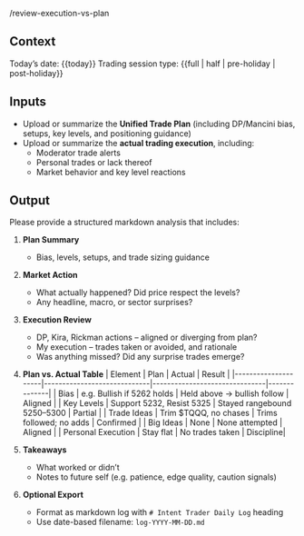 /review-execution-vs-plan

## Context
Today’s date: {{today}}
Trading session type: {{full | half | pre-holiday | post-holiday}}

## Inputs
- Upload or summarize the **Unified Trade Plan** (including DP/Mancini bias, setups, key levels, and positioning guidance)
- Upload or summarize the **actual trading execution**, including:
  - Moderator trade alerts
  - Personal trades or lack thereof
  - Market behavior and key level reactions

## Output
Please provide a structured markdown analysis that includes:

1. **Plan Summary**
   - Bias, levels, setups, and trade sizing guidance

2. **Market Action**
   - What actually happened? Did price respect the levels?
   - Any headline, macro, or sector surprises?

3. **Execution Review**
   - DP, Kira, Rickman actions – aligned or diverging from plan?
   - My execution – trades taken or avoided, and rationale
   - Was anything missed? Did any surprise trades emerge?

4. **Plan vs. Actual Table**
   | Element             | Plan                        | Actual                        | Result       |
   |---------------------|-----------------------------|-------------------------------|--------------|
   | Bias                | e.g. Bullish if 5262 holds  | Held above → bullish follow  |  Aligned   |
   | Key Levels          | Support 5232, Resist 5325   | Stayed rangebound 5250–5300  |  Partial   |
   | Trade Ideas         | Trim $TQQQ, no chases       | Trims followed; no adds      |  Confirmed |
   | Big Ideas           | None                        | None attempted                | Aligned   |
   | Personal Execution  | Stay flat                   | No trades taken               | Discipline|

5. **Takeaways**
   - What worked or didn’t
   - Notes to future self (e.g. patience, edge quality, caution signals)

6. **Optional Export**
   - Format as markdown log with `# Intent Trader Daily Log` heading
   - Use date-based filename: `log-YYYY-MM-DD.md`
